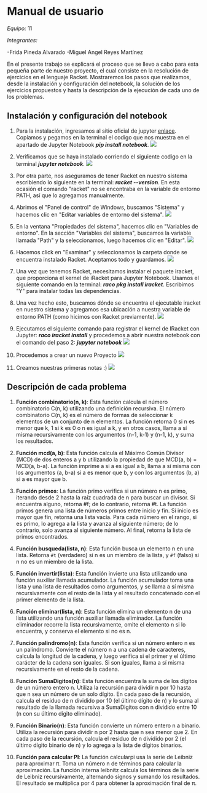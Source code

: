 # Manual de usuario


*Equipo:* 11

*Integrantes:*

-Frida Pineda Alvarado
-Miguel Angel Reyes Martínez


En el presente trabajo se explicará el proceso que se llevo a cabo para esta pequeña parte de nuestro proyecto, el cual consiste en la resolución de ejercicios en el lenguaje Racket. Mostraremos los pasos que realizamos, desde la instalación y configuración del notebook, la solución de los ejercicios propuestos y hasta la descripción de la ejecución de cada uno de los problemas.


## Instalación y configuración del notebook ##

1. Para la instalación, ingresamos al sitio oficial de jupyter [enlace](https://jupyter.org/install). Copiamos y pegamos en la terminal el codigo que nos muestra en el apartado de Jupyter Notebook ***pip install notebook***.
![](https://github.com/frida348/Programaci-n-funcional/assets/112607095/b1125ae2-f643-4e98-8226-116ec77667ab)

2. Verificamos que se haya instalado corriendo el siguiente codigo en la terminal ***jupyter notebook***.
![](https://github.com/frida348/Programaci-n-funcional/assets/112607095/50349db6-5acf-4f84-9dcd-b9d3e34be776)

3. Por otra parte, nos aseguramos de tener Racket en nuestro sistema escribiendo lo siguiente en la terminal: ***racket --version***. En esta ocasión el comando "racket" no se encontraba en la variable de entorno PATH, así que lo agregamos manualmente.

4. Abrimos el "Panel de control" de Windows, buscamos "Sistema" y hacemos clic en "Editar variables de entorno del sistema".
![](https://github.com/frida348/Programaci-n-funcional/assets/112607095/baa63e67-9c94-4466-aed3-3b12b13df153)

6. En la ventana "Propiedades del sistema", hacemos clic en "Variables de entorno". En la sección "Variables del sistema", buscamos la variable llamada "Path" y la seleccionamos, luego hacemos clic en "Editar".
![](https://github.com/frida348/Programaci-n-funcional/assets/112607095/abc598f1-b0fa-4db3-a433-0522ac99bdd7)

7. Hacemos click en "Examinar" y seleccionamos la carpeta donde se encuentra instalado Racket. Aceptamos todo y guardamos.
![](https://github.com/frida348/Programaci-n-funcional/assets/112607095/2faf8229-6e97-4209-b3f3-41d7979ae31e)

8. Una vez que tenemos Racket, necesitamos instalar el paquete iracket, que proporciona el kernel de iRacket para Jupyter Notebook. Usamos el siguiente comando en la terminal: ***raco pkg install iracket***. Escribimos "Y" para instalar todas las dependencias.

9. Una vez hecho esto, buscamos dónde se encuentra el ejecutable iracket en nuestro sistema y agregamos esa ubicación a nuestra variable de entorno PATH (como hicimos con Racket previamente).
![](https://github.com/frida348/Programaci-n-funcional/assets/112607095/6a0552de-0451-4af7-9d81-8931fc03fbc4)

10. Ejecutamos el siguiente comando para registrar el kernel de IRacket con Jupyter: ***raco iracket install*** y procedemos a abrir nuestra notebook con el comando del paso 2: ***jupyter notebook***
![](https://github.com/frida348/Programaci-n-funcional/assets/112607095/d9579081-8ffb-475f-99c4-dd71e482d5a9)

11. Procedemos a crear un nuevo Proyecto
![](https://github.com/frida348/Programaci-n-funcional/assets/112607095/5f40d494-0051-48a7-a9be-031bac789879)

12. Creamos nuestras primeras notas :)
![](https://github.com/frida348/Programaci-n-funcional/assets/112607095/9edc3832-c38b-4c35-a51b-42038b621480)


## Descripción de cada problema ## 

1. **Función combinatorio(n, k)**: Esta función calcula el número combinatorio C(n, k) utilizando una definición recursiva. El número combinatorio C(n, k) es el número de formas de seleccionar k elementos de un conjunto de n elementos. La función retorna 0 si n es menor que k, 1 si k es 0 o n es igual a k, y en otros casos, llama a sí misma recursivamente con los argumentos (n-1, k-1) y (n-1, k), y suma los resultados.

2. **Función mcd(a, b)**: Esta función calcula el Máximo Común Divisor (MCD) de dos enteros a y b utilizando la propiedad de que MCD(a, b) = MCD(a, b-a). La función imprime a si a es igual a b, llama a sí misma con los argumentos (a, b-a) si a es menor que b, y con los argumentos (b, a) si a es mayor que b.

3. **Función primos**: La función primo verifica si un número n es primo, iterando desde 2 hasta la raíz cuadrada de n para buscar un divisor. Si encuentra alguno, retorna #f; de lo contrario, retorna #t. La función primos genera una lista de números primos entre inicio y fin. Si inicio es mayor que fin, retorna una lista vacía. Para cada número en el rango, si es primo, lo agrega a la lista y avanza al siguiente número; de lo contrario, solo avanza al siguiente número. Al final, retorna la lista de primos encontrados.

4. **Función busqueda(lista, n)**: Esta función busca un elemento n en una lista. Retorna `#t` (verdadero) si n es un miembro de la lista, y `#f` (falso) si n no es un miembro de la lista.

5. **Función invertir(lista)**: Esta función invierte una lista utilizando una función auxiliar llamada acumulador. La función acumulador toma una lista y una lista de resultados como argumentos, y se llama a sí misma recursivamente con el resto de la lista y el resultado concatenado con el primer elemento de la lista.

6. **Función eliminar(lista, n)**: Esta función elimina un elemento n de una lista utilizando una función auxiliar llamada eliminador. La función eliminador recorre la lista recursivamente, omite el elemento n si lo encuentra, y conserva el elemento si no es n.

7. **Función palindromo(n)**: Esta función verifica si un número entero n es un palíndromo. Convierte el número n a una cadena de caracteres, calcula la longitud de la cadena, y luego verifica si el primer y el último carácter de la cadena son iguales. Si son iguales, llama a sí misma recursivamente en el resto de la cadena.

8. **Función SumaDigitos(n)**: Esta función encuentra la suma de los dígitos de un número entero n. Utiliza la recursión para dividir n por 10 hasta que n sea un número de un solo dígito. En cada paso de la recursión, calcula el residuo de n dividido por 10 (el último dígito de n) y lo suma al resultado de la llamada recursiva a SumaDigitos con n dividido entre 10 (n con su último dígito eliminado).

9. **Función Binario(n)**: Esta función convierte un número entero n a binario. Utiliza la recursión para dividir n por 2 hasta que n sea menor que 2. En cada paso de la recursión, calcula el residuo de n dividido por 2 (el último dígito binario de n) y lo agrega a la lista de dígitos binarios.

10. **Función para calcular PI**: La función calcularpi usa la serie de Leibniz para aproximar π. Toma un número n de términos para calcular la aproximación. La función interna leibnitz calcula los términos de la serie de Leibniz recursivamente, alternando signos y sumando los resultados. El resultado se multiplica por 4 para obtener la aproximación final de π.
